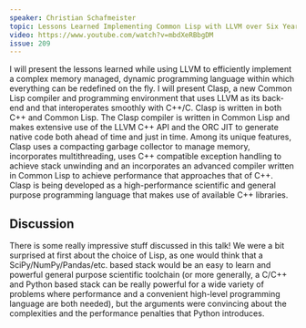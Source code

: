 ```yaml
---
speaker: Christian Schafmeister
topic: Lessons Learned Implementing Common Lisp with LLVM over Six Years
video: https://www.youtube.com/watch?v=mbdXeRBbgDM
issue: 209
---
```


I will present the lessons learned while using LLVM to efficiently implement a complex memory managed, dynamic programming language within which everything can be redefined on the fly. I will present Clasp, a new Common Lisp compiler and programming environment that uses LLVM as its back-end and that interoperates smoothly with C++/C. Clasp is written in both C++ and Common Lisp. The Clasp compiler is written in Common Lisp and makes extensive use of the LLVM C++ API and the ORC JIT to generate native code both ahead of time and just in time. Among its unique features, Clasp uses a compacting garbage collector to manage memory, incorporates multithreading, uses C++ compatible exception handling to achieve stack unwinding and an incorporates an advanced compiler written in Common Lisp to achieve performance that approaches that of C++. Clasp is being developed as a high-performance scientific and general purpose programming language that makes use of available C++ libraries.

Discussion
----------
There is some really impressive stuff discussed in this talk! We were a bit surprised at first about the choice of Lisp, as one would think that a SciPy/NumPy/Pandas/etc. based stack would be an easy to learn and powerful general purpose scientific toolchain (or more generally, a C/C++ and Python based stack can be really powerful for a wide variety of problems where performance and a convenient high-level programming language are both needed), but the arguments were convincing about the complexities and the performance penalties that Python introduces.
